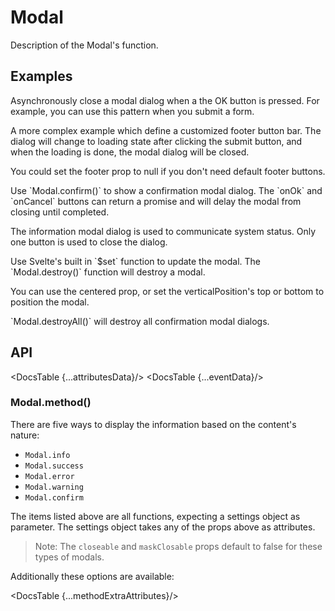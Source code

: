 # Modal

Description of the Modal's function.

## Examples

<Example
  id="demo-basic"
  title="Basic"
  demoComponent="{Basic}"
  demoCode="{BasicCode}"/>

<Example
  id="demo-async-close"
  title="Asynchronously Close"
  demoComponent="{AsyncClose}"
  demoCode="{AsyncCloseCode}">
  <p slot="description">
    Asynchronously close a modal dialog when a the OK button is pressed. For example, you can use this pattern when you submit a form.
  </p>
</Example>

<Example
  id="demo-custom-footer"
  title="Customized Footer"
  demoComponent="{CustomFooter}"
  demoCode="{CustomFooterCode}">
  <div slot="description">
    <p>A more complex example which define a customized footer button bar. The dialog will change to loading state after clicking the submit button, and when the loading is done, the modal dialog will be closed.</p>
    <p>You could set the footer prop to null if you don't need default footer buttons.</p>
  </div>
</Example>

<Example
  id="demo-confirm"
  title="Confirmation Modal Dialog"
  demoComponent="{ConfirmModal}"
  demoCode="{ConfirmModalCode}">
  <p slot="description">
    Use `Modal.confirm()` to show a confirmation modal dialog. The `onOk` and `onCancel` buttons can return a promise and will delay the modal from closing until completed.
  </p>
</Example>

<Example
  id="demo-information"
  title="Information Modal Dialog"
  demoComponent="{InformationModal}"
  demoCode="{InformationModalCode}">
  <p slot="description">
    The information modal dialog is used to communicate system status. Only one button is used to close the dialog.
  </p>
</Example>

<Example
  id="demo-update-destroy"
  title="Manually Updating and Destroying"
  demoComponent="{UpdateDestroyModal}"
  demoCode="{UpdateDestroyModalCode}">
  <p slot="description">
    Use Svelte's built in `$set` function to update the modal. The `Modal.destroy()` function will destroy a modal.
  </p>
</Example>

<Example
  id="demo-update-positioning"
  title="Positioning"
  demoComponent="{PositioningModal}"
  demoCode="{PositioningModalCode}">
  <p slot="description">
    You can use the centered prop, or set the verticalPosition's top or bottom to position the modal.
  </p>
</Example>

<Example
  id="demo-destroy-all"
  title="Destroying all Modals Open"
  demoComponent="{DestroyAllModal}"
  demoCode="{DestroyAllModalCode}">
  <p slot="description">
    `Modal.destroyAll()` will destroy all confirmation modal dialogs.
  </p>
</Example>

## API

<DocsTable {...attributesData}/>
<DocsTable {...eventData}/>

### Modal.method()

There are five ways to display the information based on the content's nature:

- `Modal.info`
- `Modal.success`
- `Modal.error`
- `Modal.warning`
- `Modal.confirm`

The items listed above are all functions, expecting a settings object as parameter. The settings object takes any of the props above as attributes.

> Note: The `closeable` and `maskClosable` props default to false for these types of modals.

Additionally these options are available:

<DocsTable {...methodExtraAttributes}/>

<script>
  import Example from 'docs/src/components/Example.svelte';

  import Basic from './demos/basic.demo.svelte'
  import BasicCode from './demos/basic.demo.txt'

  import AsyncClose from './demos/async.demo.svelte'
  import AsyncCloseCode from './demos/async.demo.txt'

  import CustomFooter from './demos/footer.demo.svelte'
  import CustomFooterCode from './demos/footer.demo.txt'

  import ConfirmModal from './demos/confirm.demo.svelte'
  import ConfirmModalCode from './demos/confirm.demo.txt'

  import InformationModal from './demos/information.demo.svelte'
  import InformationModalCode from './demos/information.demo.txt'

  import UpdateDestroyModal from './demos/update-destroy.demo.svelte'
  import UpdateDestroyModalCode from './demos/update-destroy.demo.txt'

  import PositioningModal from './demos/positioning.demo.svelte'
  import PositioningModalCode from './demos/positioning.demo.txt'

  import DestroyAllModal from './demos/destroy-all.demo.svelte'
  import DestroyAllModalCode from './demos/destroy-all.demo.txt'

  import DocsTable from 'docs/src/components/DocsTable.svelte'
  const attributesData = {
    title: 'Attributes',
    columns: ['Property', 'Description', 'Type', 'Default'],
    data: [
      {
        property: 'bodyStyle',
        description: 'Body style for modal body element. Such as height, padding etc.',
        type: 'String|Object',
        default: ''
      },
      {
        property: 'cancelText',
        description: 'Text of the Cancel button.',
        type: 'String',
        default: 'Cancel'
      },
      {
        property: 'centered',
        description: 'Centered Modal',
        type: 'Boolean',
        default: 'false'
      },
      {
        property: 'closable',
        description: 'Whether a close (x) button is visible on top right of the modal dialog or not.',
        type: 'Boolean',
        default: 'true'
      },
      {
        property: 'closeIcon',
        description: 'Custom close icon.',
        type: 'SvelteComponent',
        default: 'CloseOutlined'
      },
      {
        property: 'confirmLoading',
        description: 'Whether to apply loading visual effect for OK button or not.',
        type: 'Boolean',
        default: 'false'
      },
      {
        property: 'mask',
        description: 'Whether show mask or not.',
        type: 'Boolean',
        default: 'true'
      },
      {
        property: 'maskClosable',
        description: 'Whether to close the modal dialog when the mask (area outside the modal) is clicked.',
        type: 'Boolean',
        default: 'true'
      },
      {
        property: 'maskStyle',
        description: 'Style for modal\'s mask element.',
        type: 'String|Object',
        default: ''
      },
      {
        property: 'okText',
        description: 'Text of the OK button.',
        type: 'String',
        default: 'OK'
      },
      {
        property: 'okType',
        description: 'Button `type` of the OK button.',
        type: 'String',
        default: 'primary'
      },
      {
        property: 'okButtonProps',
        description: 'The OK button props.',
        type: 'Object',
        default: '{}'
      },
      {
        property: 'cancelButtonProps',
        description: 'The Cancel button props.',
        type: 'Object',
        default: '{}'
      },
      {
        property: 'verticalPosition',
        description: 'The vertical position of the modal (top or bottom)',
        type: 'Object',
        default: '{}'
      },
      {
        property: 'title',
        description: 'The modal dialog\'s title',
        type: 'String',
        default: '-'
      },
      {
        property: 'visible',
        description: 'Whether the modal dialog is visible or not.',
        type: 'Boolean',
        default: 'false'
      },
      {
        property: 'width',
        description: 'Width of the modal dialog.',
        type: 'String',
        default: '520px'
      },
      {
        property: 'wrapClassName',
        description: 'The class name of the container of the modal dialog.',
        type: 'String',
        default: '-'
      },
      {
        property: 'zIndex',
        description: 'The `z-index` of the Modal.',
        type: 'Number',
        default: '1000'
      },
      {
        property: 'autoFocusButton',
        description: 'Specify which button to autofocus when the modal opens.',
        type: "null|'ok'|'cancel'",
        default: 'ok'
      },
      {
        property: 'keyboard',
        description: 'Whether the escape key will close the modal.',
        type: "Boolean",
        default: 'true'
      }
    ]
  }
  const eventData = {
    title: 'Events',
    columns: ['Name', 'Description'],
    data: [
      {
        name: 'cancel',
        description: 'Specify a function that will be called when a user clicks mask, close button on top right or Cancel button.'
      },
      {
        name: 'ok',
        description: 'Specify a function that will be called when a user clicks the OK button.'
      },
      {
        property: 'after-close',
        description: 'Specify a function that will be called when modal is closed completely.'
      },
    ]
  }
  const methodExtraAttributes = {
    title: 'Modal.method() Attributes',
    columns: ['Property', 'Description', 'Type', 'Default'],
    data: [
      {
        property: 'content',
        description: 'Content for the modal body.',
        type: "String|SvelteComponent",
        default: '-'
      },
      {
        property: 'icon',
        description: 'Custom icon to display next to the content.',
        type: "SvelteComponent",
        default: 'Depends on the modal method'
      },
      {
        property: 'onCancel',
        description: 'Specify a function that will be called when a user clicks mask, close button on top right or Cancel button.',
        type: 'Function',
        default: '-'
      },
      {
        property: 'onOk',
        description: 'Specify a function that will be called when a user clicks the OK button.',
        type: 'Function',
        default: '-'
      }
    ]
  }
</script>

